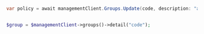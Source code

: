 ```python

```

```csharp
var policy = await managementClient.Groups.Update(code, description: "asd");
```

```java

```

```php
$group = $managementClient->groups()->detail("code");
```
